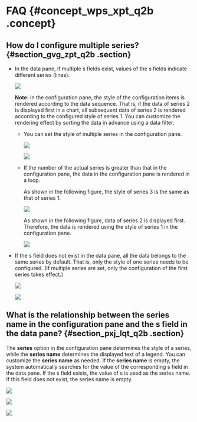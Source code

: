 # FAQ {#concept_wps_xpt_q2b .concept}

## How do I configure multiple series? {#section_gvg_zpt_q2b .section}

-   In the data pane, if multiple s fields exist, values of the s fields indicate different series \(lines\).

    ![](http://static-aliyun-doc.oss-cn-hangzhou.aliyuncs.com/assets/img/17021/15580832489580_en-US.png)

    **Note:** In the configuration pane, the style of the configuration items is rendered according to the data sequence. That is, if the data of series 2 is displayed first in a chart, all subsequent data of series 2 is rendered according to the configured style of series 1. You can customize the rendering effect by sorting the data in advance using a data filter.

    -   You can set the style of multiple series in the configuration pane.

        ![](http://static-aliyun-doc.oss-cn-hangzhou.aliyuncs.com/assets/img/17021/15580832489581_en-US.png)

        ![](http://static-aliyun-doc.oss-cn-hangzhou.aliyuncs.com/assets/img/17021/15580832489582_en-US.png)

    -   If the number of the actual series is greater than that in the configuration pane, the data in the configuration pane is rendered in a loop.

        As shown in the following figure, the style of series 3 is the same as that of series 1.

        ![](http://static-aliyun-doc.oss-cn-hangzhou.aliyuncs.com/assets/img/17021/15580832489583_en-US.png)

        As shown in the following figure, data of series 2 is displayed first. Therefore, the data is rendered using the style of series 1 in the configuration pane.

        ![](http://static-aliyun-doc.oss-cn-hangzhou.aliyuncs.com/assets/img/17021/15580832489584_en-US.png)

-   If the s field does not exist in the data pane, all the data belongs to the same series by default. That is, only the style of one series needs to be configured. \(If multiple series are set, only the configuration of the first series takes effect.\)

    ![](http://static-aliyun-doc.oss-cn-hangzhou.aliyuncs.com/assets/img/17021/15580832489585_en-US.png)

    ![](http://static-aliyun-doc.oss-cn-hangzhou.aliyuncs.com/assets/img/17021/15580832489586_en-US.png)


## What is the relationship between the series name in the configuration pane and the s field in the data pane? {#section_pxj_lqt_q2b .section}

The **series** option in the configuration pane determines the style of a series, while the **series name** determines the displayed text of a legend. You can customize the **series name** as needed. If the **series name** is empty, the system automatically searches for the value of the corresponding s field in the data pane. If the s field exists, the value of s is used as the series name. If this field does not exist, the series name is empty.

![](http://static-aliyun-doc.oss-cn-hangzhou.aliyuncs.com/assets/img/17021/15580832499587_en-US.png)

![](http://static-aliyun-doc.oss-cn-hangzhou.aliyuncs.com/assets/img/17021/15580832499588_en-US.png)

![](http://static-aliyun-doc.oss-cn-hangzhou.aliyuncs.com/assets/img/17021/15580832499589_en-US.png)

